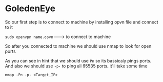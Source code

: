 # GoledenEye

So our first step is to connect to machine by installing opvn file and connect to it

`sudo openvpn name.opvn`---> to connect to machine

So after you connected to machine we should use nmap to look for open ports


As you can see in hint that we should use `Pn` so its bassicaly pings ports.
And also we should use `-p-` to ping all 65535 ports. it'll take some time

`nmap -Pn -p- <Target_IP>`

